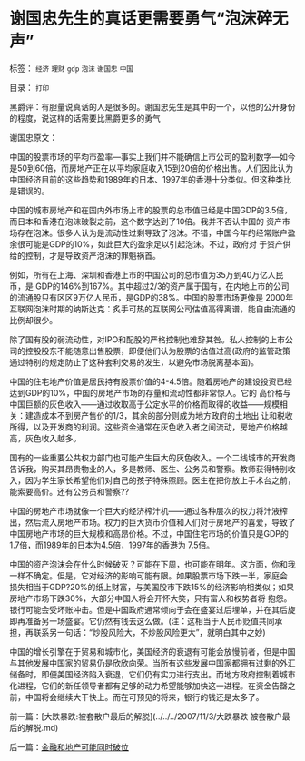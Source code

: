 # 谢国忠先生的真话更需要勇气“泡沫碎无声”

标签： `经济` `理财` `gdp` `泡沫` `谢国忠` `中国` 

目录： `打印`

黑爵评：有胆量说真话的人是很多的。谢国忠先生是其中的一个，以他的公开身份的程度，说这样的话需要比黑爵更多的勇气



谢国忠原文：

中国的股票市场的平均市盈率—事实上我们并不能确信上市公司的盈利数字—如今是50到60倍，而房地产正在以平均家庭收入15到20倍的价格出售。人们因此认为中国经济目前的这些趋势和1989年的日本、1997年的香港十分类似。但这种类比是错误的。



中国的城市房地产和在国内外市场上市的股票的总市值已经是中国GDP的3.5倍，而日本和香港在泡沫破裂之前，这个数字达到了10倍。我并不否认中国的
资产市场存在泡沫。很多人认为是流动性过剩导致了泡沫。不错，中国今年的经常账户盈余很可能是GDP的10%，如此巨大的盈余足以引起泡沫。不过，政府对
于资产供给的控制，才是导致资产泡沫的罪魁祸首。



例如，所有在上海、深圳和香港上市的中国公司的总市值为35万到40万亿人民币，是
GDP的146%到167%。其中超过2/3的资产属于国有，在内地上市的公司的流通股只有区区9万亿人民币，是GDP的38%。中国的股票市场更像是
2000年互联网泡沫时期的纳斯达克：炙手可热的互联网公司估值高得离谱，能自由流通的比例却很少。



除了国有股的弱流动性，对IPO和配股的严格控制也难辞其咎。私人控制的上市公司的控股股东不能随意出售股票，即便他们认为股票的估值过高(政府的监管政策通过特别的规定防止了这种套利交易的发生，以避免市场脱离基本面)。



中国的住宅地产价值是居民持有股票价值的4-4.5倍。随着房地产的建设投资已经达到GDP的10%，中国的房地产市场的存量和流动性都非常惊人。它的
高价格与中国巨额的灰色收入——通过收取高于公定水平的价格而取得的收益——规模相关：建造成本不到房产售价的1/3，其余的部分则成为地方政府的土地出
让和税收所得，以及开发商的利润。这些资金通常在灰色收入者之间流动，房地产价格越高，灰色收入越多。



国有的一些重要公共权力部门也可能产生巨大的灰色收入。一个二线城市的开发商告诉我，购买其昂贵物业的人，多是教师、医生、公务员和警察。教师获得特别收入，因为学生家长希望他们对自己的孩子特殊照顾。医生在把你放上手术台之前，能索要高价。还有公务员和警察??



中国的房地产市场就像一个巨大的经济榨汁机——通过各种层次的权力将汁液榨出，然后流入房地产市场。权力的巨大货币价值和人们对于房地产的喜爱，导致了
中国房地产市场的巨大规模和高昂价格。不过，中国住宅市场的价值只是GDP的1.7倍，而1989年的日本为4.5倍，1997年的香港为
7.5倍。



中国的资产泡沫会在什么时候破灭？可能在下周，也可能在明年。这方面，你和我一样不确定。但是，它对经济的影响可能有限。如果股票市场下跌一半，家庭会
损失相当于GDP?20%的纸上财富，与美国股市下跌15%的经济影响相类似；如果房地产市场下跌30%，大部分中国人将会开怀大笑，只有富人和权势者将
抱怨。银行可能会受坏账冲击。但是中国政府通常倾向于会在盛宴过后埋单，并在其后旋即再准备另一场盛宴。它仍然有钱去这么做。(注：这相当于人民币贬值共同承担，再联系另一句话：“炒股风险大，不炒股风险更大”，就明白其中之妙)



中国的增长引擎在于贸易和城市化，美国经济的衰退有可能会放慢前者，但是中国与其他发展中国家的贸易仍是欣欣向荣。当所有这些发展中国家都拥有过剩的外汇储备时，即便美国经济陷入衰退，它们仍有实力进行支出。而地方政府控制着城市化进程，它们的新任领导者都有足够的动力希望能够加快这一进程。在资金告罄之前，中国将会继续大干快上。而在可预见的将来，银行的钱还是太多了。

前一篇：[大跌暴跌:被套散户最后的解脱](../../../2007/11/3/大跌暴跌 被套散户最后的解脱.md)

后一篇：[金融和地产可能同时破位](../../../2007/11/6/金融和地产可能同时破位.md)